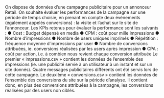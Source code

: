 On dispose de données d’une campagne publicitaire pour un annonceur Retail. On souhaite évaluer les performances de la campagne sur une période de temps choisie, en prenant en compte deux évènements (également appelés conversions) : la visite et l’achat sur le site de l’annonceur.
Les KPIs retenus pour évaluer la performance sont les suivants :
● Cost : Budget dépensé en media
● CPM : coût pour mille impressions
● Nombre d’impressions
● Nombre de users uniques imprimés
● Répétition : fréquence moyenne d’impressions par user
● Nombre de conversions attribuées, ie. conversions réalisées par les users après impression
● CPA : coût par action, i.e. à combien nous revient chaque conversion attribuée
Le premier « impressions.csv » contient les données de l’ensemble des impressions (ie. une publicité servie à un utilisateur à un instant et sur un site donnés). Quatre messages publicitaires différents ont été servis lors de cette campagne. 
Le deuxième « conversions.csv » contient les données de l’ensemble des conversions du site sur la période d’analyse. Il contient donc, en plus des conversions attribuées à la campagne, les conversions réalisées par des users non ciblés. 
